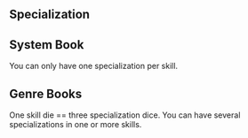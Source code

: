 Specialization
--------------

System Book
-----------

You can only have one specialization per skill.

Genre Books
-----------

One skill die == three specialization dice. You can have several specializations in one or more skills.
